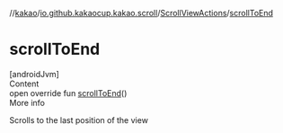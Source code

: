 //[kakao](../../../index.md)/[io.github.kakaocup.kakao.scroll](../index.md)/[ScrollViewActions](index.md)/[scrollToEnd](scroll-to-end.md)



# scrollToEnd  
[androidJvm]  
Content  
open override fun [scrollToEnd](scroll-to-end.md)()  
More info  


Scrolls to the last position of the view

  



